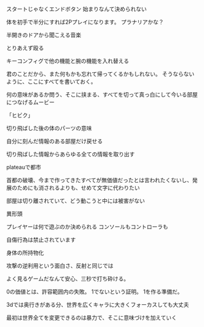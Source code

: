 スタートじゃなくエンドボタン
始まりなんて決められない

体を初手で半分にすれば2Pプレイになります。
プラナリアかな？

半開きのドアから聞こえる音楽

とりあえず殴る

キーコンフィグで他の機能と腕の機能を入れ替える

君のことだから、また何もかも忘れて帰ってくるかもしれない。
そうならないように、ここにすべてを書いておく。


何の意味があるか問う、そこに挟まる、すべてを切って真っ白にして今いる部屋につなげるムービー

「ヒビク」


切り飛ばした後の体のパーツの意味


自分に刻んだ情報のある部屋だけ戻せる

切り飛ばした情報からあらゆる全ての情報を取り出す

plateauで都市

首都の破壊、今まで作ってきたすべてが無価値だったとは言われたくないし、発展のためにも消されるよりも、せめて文字に代わりたい

部屋は切り離されていて、どう動こうと中には被害がない


異形頭

プレイヤーは何で遊ぶのか決められる
コンソールもコントローラも

自傷行為は禁止されています


身体の所持物化

攻撃の逆利用という面白さ、反射と同じでは

よく見るゲームだなんて安心、三秒で打ち砕ける。

0の価値とは、許容範囲内の失敗。
1でないという証明。
1を作る準備だ。

3dでは奥行きがある分、世界を広くキャラに大きくフォーカスしても大丈夫

最初は世界全てを変更できるのは暴力で、そこに意味づけを加えていく